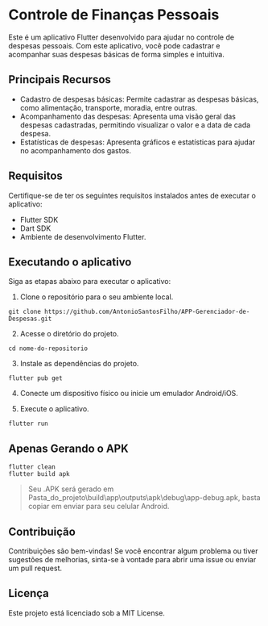 # Controle de Finanças Pessoais

Este é um aplicativo Flutter desenvolvido para ajudar no controle de despesas pessoais. Com este aplicativo, você pode cadastrar e acompanhar suas despesas básicas de forma simples e intuitiva.

## Principais Recursos
- Cadastro de despesas básicas: Permite cadastrar as despesas básicas, como alimentação, transporte, moradia, entre outras.
- Acompanhamento das despesas: Apresenta uma visão geral das despesas cadastradas, permitindo visualizar o valor e a data de cada despesa.
- Estatísticas de despesas: Apresenta gráficos e estatísticas para ajudar no acompanhamento dos gastos.

## Requisitos

Certifique-se de ter os seguintes requisitos instalados antes de executar o aplicativo:

- Flutter SDK
- Dart SDK
- Ambiente de desenvolvimento Flutter.

## Executando o aplicativo

Siga as etapas abaixo para executar o aplicativo:

1. Clone o repositório para o seu ambiente local.

```
git clone https://github.com/AntonioSantosFilho/APP-Gerenciador-de-Despesas.git
```

2. Acesse o diretório do projeto.

```
cd nome-do-repositorio
```

3. Instale as dependências do projeto. 

```
flutter pub get
```

4. Conecte um dispositivo físico ou inicie um emulador Android/iOS.

5. Execute o aplicativo.

```
flutter run
```

## Apenas Gerando o APK


```
flutter clean
flutter build apk
```

> Seu .APK será gerado em Pasta_do_projeto\build\app\outputs\apk\debug\app-debug.apk, basta copiar em enviar para seu celular Android.


## Contribuição
Contribuições são bem-vindas! Se você encontrar algum problema ou tiver sugestões de melhorias, sinta-se à vontade para abrir uma issue ou enviar um pull request.

## Licença
Este projeto está licenciado sob a MIT License.
